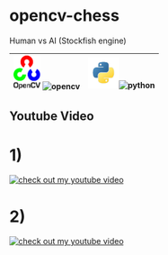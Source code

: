 # opencv-chess
Human vs AI (Stockfish engine)

<img src="Images/Open-cv.png" width="48"> ![opencv](https://img.shields.io/badge/CV-Open--CV-green)|<img src="Images/Python3.jpg" width="55">![python](https://img.shields.io/badge/Py-Python3-blue)
:-------------------------:|:-------------------------:

## Youtube Video
# 1)

[![check out my youtube video](https://img.youtube.com/vi/v12ELMNIZVE/0.jpg)](https://www.youtube.com/watch?v=v12ELMNIZVE)

# 2)

[![check out my youtube video](https://img.youtube.com/vi/e0FtXusMFTY/0.jpg)](https://www.youtube.com/watch?v=e0FtXusMFTY)


